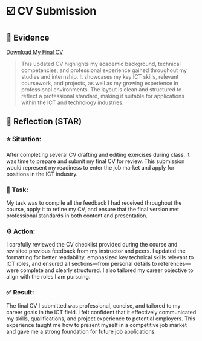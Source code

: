 # ☑️ CV Submission

## 📎 Evidence
[Download My Final CV](./evidence/Thaakirah_Watson_Resume2025.pdf)
> This updated CV highlights my academic background, technical competencies, and professional experience gained throughout my studies and internship. It showcases my key ICT skills, relevant coursework, and projects, as well as my growing experience in professional environments. The layout is clean and structured to reflect a professional standard, making it suitable for applications within the ICT and technology industries.

## 💬 Reflection (STAR)

### ⭐ Situation:
After completing several CV drafting and editing exercises during class, it was time to prepare and submit my final CV for review. This submission would represent my readiness to enter the job market and apply for positions in the ICT industry.

### 🎯 Task:
My task was to compile all the feedback I had received throughout the course, apply it to refine my CV, and ensure that the final version met professional standards in both content and presentation.

### ⚙️ Action:
I carefully reviewed the CV checklist provided during the course and revisited previous feedback from my instructor and peers. I updated the formatting for better readability, emphasized key technical skills relevant to ICT roles, and ensured all sections—from personal details to references—were complete and clearly structured. I also tailored my career objective to align with the roles I am pursuing.

### ✅ Result:
The final CV I submitted was professional, concise, and tailored to my career goals in the ICT field. I felt confident that it effectively communicated my skills, qualifications, and project experience to potential employers. This experience taught me how to present myself in a competitive job market and gave me a strong foundation for future job applications.
